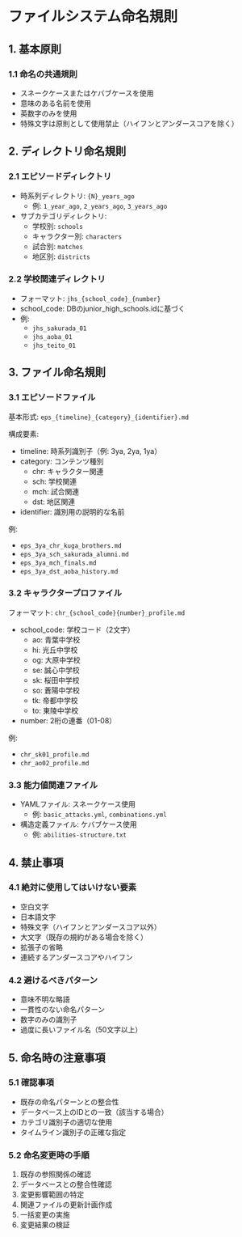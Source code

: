 # ファイルシステム命名規則

## 1. 基本原則

### 1.1 命名の共通規則
- スネークケースまたはケバブケースを使用
- 意味のある名前を使用
- 英数字のみを使用
- 特殊文字は原則として使用禁止（ハイフンとアンダースコアを除く）

## 2. ディレクトリ命名規則

### 2.1 エピソードディレクトリ
- 時系列ディレクトリ: `{N}_years_ago`
  * 例: `1_year_ago`, `2_years_ago`, `3_years_ago`
- サブカテゴリディレクトリ:
  * 学校別: `schools`
  * キャラクター別: `characters`
  * 試合別: `matches`
  * 地区別: `districts`

### 2.2 学校関連ディレクトリ
- フォーマット: `jhs_{school_code}_{number}`
- school_code: DBのjunior_high_schools.idに基づく
- 例:
  * `jhs_sakurada_01`
  * `jhs_aoba_01`
  * `jhs_teito_01`

## 3. ファイル命名規則

### 3.1 エピソードファイル
基本形式: `eps_{timeline}_{category}_{identifier}.md`

構成要素:
- timeline: 時系列識別子（例: 3ya, 2ya, 1ya）
- category: コンテンツ種別
  * chr: キャラクター関連
  * sch: 学校関連
  * mch: 試合関連
  * dst: 地区関連
- identifier: 識別用の説明的な名前

例:
- `eps_3ya_chr_kuga_brothers.md`
- `eps_3ya_sch_sakurada_alumni.md`
- `eps_3ya_mch_finals.md`
- `eps_3ya_dst_aoba_history.md`

### 3.2 キャラクタープロファイル
フォーマット: `chr_{school_code}{number}_profile.md`

- school_code: 学校コード（2文字）
  * ao: 青葉中学校
  * hi: 光丘中学校
  * og: 大原中学校
  * se: 誠心中学校
  * sk: 桜田中学校
  * so: 蒼陽中学校
  * tk: 帝都中学校
  * to: 東陵中学校
- number: 2桁の連番（01-08）

例:
- `chr_sk01_profile.md`
- `chr_ao02_profile.md`

### 3.3 能力値関連ファイル
- YAMLファイル: スネークケース使用
  * 例: `basic_attacks.yml`, `combinations.yml`
- 構造定義ファイル: ケバブケース使用
  * 例: `abilities-structure.txt`

## 4. 禁止事項

### 4.1 絶対に使用してはいけない要素
- 空白文字
- 日本語文字
- 特殊文字（ハイフンとアンダースコア以外）
- 大文字（既存の規約がある場合を除く）
- 拡張子の省略
- 連続するアンダースコアやハイフン

### 4.2 避けるべきパターン
- 意味不明な略語
- 一貫性のない命名パターン
- 数字のみの識別子
- 過度に長いファイル名（50文字以上）

## 5. 命名時の注意事項

### 5.1 確認事項
- 既存の命名パターンとの整合性
- データベース上のIDとの一致（該当する場合）
- カテゴリ識別子の適切な使用
- タイムライン識別子の正確な指定

### 5.2 命名変更時の手順
1. 既存の参照関係の確認
2. データベースとの整合性確認
3. 変更影響範囲の特定
4. 関連ファイルの更新計画作成
5. 一括変更の実施
6. 変更結果の検証